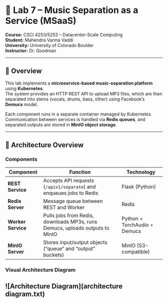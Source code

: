 # 🎵 Lab 7 – Music Separation as a Service (MSaaS)

**Course:** CSCI 4253/5253 – Datacenter-Scale Computing  
**Student:** Mahendra Varma Vaddi  
**University:** University of Colorado Boulder  
**Instructor:** Dr. Goodman

---

## 📘 Overview

This lab implements a **microservice-based music-separation platform** using **Kubernetes**.  
The system provides an HTTP REST API to upload MP3 files, which are then separated into stems (vocals, drums, bass, other) using Facebook’s **Demucs** model.

Each component runs in a separate container managed by Kubernetes. Communication between services is handled via **Redis queues**, and separated outputs are stored in **MinIO object storage**.

---

## 🧩 Architecture Overview

### Components

| Component          | Function                                                                     | Technology                   |
| ------------------ | ---------------------------------------------------------------------------- | ---------------------------- |
| **REST Service**   | Accepts API requests (`/apiv1/separate`) and enqueues jobs to Redis          | Flask (Python)               |
| **Redis Server**   | Message queue between REST and Worker                                        | Redis                        |
| **Worker Service** | Pulls jobs from Redis, downloads MP3s, runs Demucs, uploads outputs to MinIO | Python + TorchAudio + Demucs |
| **MinIO Server**   | Stores input/output objects (“queue” and “output” buckets)                   | MinIO (S3-compatible)        |

### Visual Architecture Diagram

## ![Architecture Diagram](architecture diagram.txt)

